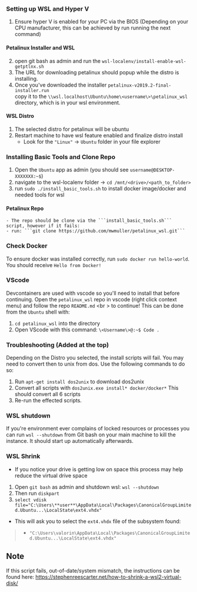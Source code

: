 ### Setting up WSL and Hyper V

1) Ensure hyper V is enabled for your PC via the BIOS (Depending on your CPU manufacturer, this can be achieved by run running the next command)

#### Petalinux Installer and WSL
2) open git bash as admin and run the ```wsl-localenv/install-enable-wsl-getptlnx.sh```
3) The URL for downloading petalinux should popup while the distro is installing.
4) Once you've downloaded the installer ```petalinux-v2019.2-final-installer.run```<br />
copy it to the ```\\wsl.localhost\Ubuntu\home\<username\>\petalinux_wsl``` directory, which is in your wsl environment. 

#### WSL Distro
1) The selected distro for petalinux will be ubuntu
2) Restart machine to have wsl feature enabled and finalize distro install
    - Look for the ```"Linux"``` -> ```Ubuntu``` folder in your file explorer

### Installing Basic Tools and Clone Repo
1) Open the ```Ubuntu``` app as admin (you should see ```username@DESKTOP-XXXXXXX:~$```)
2) navigate to the wsl-localenv folder -> ```cd /mnt/<drive>/<path_to_folder>```
2) run ```sudo ./install_basic_tools.sh``` to install docker image/docker and needed tools for wsl
#### Petalinux Repo
    - The repo should be clone via the ```install_basic_tools.sh``` script, however if it fails:
    - run: ```git clone https://github.com/mwmuller/petalinux_wsl.git```
    
### Check Docker
To ensure docker was installed correctly, run ```sudo docker run hello-world```.
You should receive ```Hello from Docker!```

### VScode

Devcontainers are used with vscode so you'll need to install that before continuing. 
Open the ```petalinux_wsl``` repo in vscode (right click context menu) and follow the repo ```README.md``` <br \>
to continue!
This can be done from the ```Ubuntu``` shell with:
1) ```cd petalinux_wsl``` into the directory
2) Open VScode with this command:  ```\<Username\>@:~$ Code .```

### Troubleshooting (Added at the top)
Depending on the Distro you selected, the install scripts will fail. You may need to convert
then to unix from dos.
Use the following commands to do so:
1) Run ```apt-get install dos2unix``` to download dos2unix
2) Convert all scripts with ```dos2unix.exe install* docker/docker*``` This should convert all 6 scripts
3) Re-run the effected scripts.

### WSL shutdown
If you're environment ever complains of locked resources or processes you can run ```wsl --shutdown```
from Git bash on your main machine to kill the instance. It should start up automatically afterwards.

### WSL Shrink
- If you notice your drive is getting low on space this process may help reduce the virtual drive space
1) Open ```git bash``` as admin and shutdown wsl: ```wsl --shutdown```
2) Then run ```diskpart```
3) ```select vdisk file="C:\Users\**user**\AppData\Local\Packages\CanonicalGroupLimited.Ubuntu...\LocalState\ext4.vhdx"```
- This will ask you to select the ```ext4.vhdx``` file of the subsystem found:
> - ```"C:\Users\valorin\AppData\Local\Packages\CanonicalGroupLimited.Ubuntu...\LocalState\ext4.vhdx"```

## Note
If this script fails, out-of-date/system mismatch, the instructions can be found here: https://stephenreescarter.net/how-to-shrink-a-wsl2-virtual-disk/